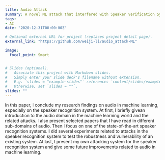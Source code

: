 ```yaml
---
title: Audio Attack
summary: A novel ML attack that interfered with Speaker Verification System.
tags:
- AI
date: "2020-12-31T00:00:00Z"

# Optional external URL for project (replaces project detail page).
external_link: "https://github.com/weiji-li/audio_attack-ML"

image:
  focal_point: Smart


# Slides (optional).
#   Associate this project with Markdown slides.
#   Simply enter your slide deck's filename without extension.
#   E.g. `slides = "example-slides"` references `content/slides/example-slides.md`.
#   Otherwise, set `slides = ""`.
slides: ""
---
```


In this paper, I conclude my research findings on audio in machine learning, especially on the speaker recognition system. At first, I briefly givean introduction to the audio domain in the machine learning world and the related attacks. I also present selected papers that I have read in different sub-domains of audio. Then I focus on one of the state-of-the-art speaker recognition systems. I did several experiments related to attacks in the speaker recognition system to test the robustness and vulnerability of an existing system. At last, I present my own attacking system for the speaker recognition system and give some future improvements related to audio in machine learning.
